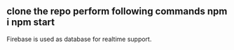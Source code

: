 clone the repo
perform following commands 
npm i 
npm start
----------------------------
Firebase is used as database for realtime support.
